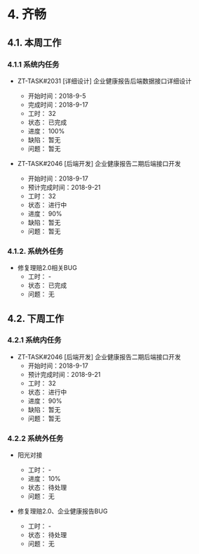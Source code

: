 # 4. 齐畅

## 4.1. 本周工作

### 4.1.1 系统内任务

+ ZT-TASK#2031 [详细设计] 企业健康报告后端数据接口详细设计
  - 开始时间：2018-9-5
  - 完成时间：2018-9-17
  - 工时： 32
  - 状态： 已完成
  - 进度： 100%
  - 缺陷： 暂无
  - 问题： 暂无

+ ZT-TASK#2046 [后端开发] 企业健康报告二期后端接口开发
  - 开始时间：2018-9-17
  - 预计完成时间：2018-9-21
  - 工时： 32
  - 状态： 进行中
  - 进度： 90%
  - 缺陷： 暂无
  - 问题： 暂无

### 4.1.2. 系统外任务

+ 修复理赔2.0相关BUG
  - 工时： -
  - 状态： 已完成
  - 问题： 无

## 4.2. 下周工作

### 4.2.1 系统内任务

+ ZT-TASK#2046 [后端开发] 企业健康报告二期后端接口开发
  - 开始时间：2018-9-17
  - 预计完成时间：2018-9-21
  - 工时： 32
  - 状态： 进行中
  - 进度： 90%
  - 缺陷： 暂无
  - 问题： 暂无

### 4.2.2 系统外任务

+ 阳光对接
  - 工时： -
  - 进度： 10%
  - 状态： 待处理
  - 问题： 无

+ 修复理赔2.0、企业健康报告BUG
  - 工时： -
  - 状态： 待处理
  - 问题： 无
